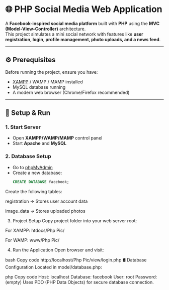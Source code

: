 # 🌐 PHP Social Media Web Application  

A **Facebook-inspired social media platform** built with **PHP** using the **MVC (Model-View-Controller)** architecture.  
This project simulates a mini social network with features like **user registration, login, profile management, photo uploads, and a news feed**.  

---

## ⚙️ Prerequisites  

Before running the project, ensure you have:  
- [XAMPP](https://www.apachefriends.org/) / WAMP / MAMP installed  
- MySQL database running  
- A modern web browser (Chrome/Firefox recommended)  

---

## 🚀 Setup & Run  

### 1. Start Server  
- Open **XAMPP/WAMP/MAMP** control panel  
- Start **Apache** and **MySQL**  

### 2. Database Setup  
- Go to [phpMyAdmin](http://localhost/phpmyadmin)  
- Create a new database:  
  ```sql
  CREATE DATABASE facebook;
Create the following tables:

registration → Stores user account data

image_data → Stores uploaded photos

3. Project Setup
Copy project folder into your web server root:

For XAMPP: htdocs/Php Pic/

For WAMP: www/Php Pic/

4. Run the Application
Open browser and visit:

bash
Copy code
http://localhost/Php Pic/view/login.php
🛢️ Database Configuration
Located in model/database.php:

php
Copy code
Host:     localhost
Database: facebook
User:     root
Password: (empty)
Uses PDO (PHP Data Objects) for secure database connection.
